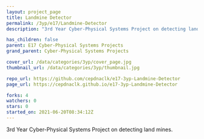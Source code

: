 ```yaml
---
layout: project_page
title: Landmine Detector
permalink: /3yp/e17/Landmine-Detector
description: "3rd Year Cyber-Physical Systems Project on detecting land mines."

has_children: false
parent: E17 Cyber-Physical Systems Projects
grand_parent: Cyber-Physical Systems Projects

cover_url: /data/categories/3yp/cover_page.jpg
thumbnail_url: /data/categories/3yp/thumbnail.jpg

repo_url: https://github.com/cepdnaclk/e17-3yp-Landmine-Detector
page_url: https://cepdnaclk.github.io/e17-3yp-Landmine-Detector

forks: 4
watchers: 0
stars: 0
started_on: 2021-06-20T08:34:12Z
---
```

3rd Year Cyber-Physical Systems Project on detecting land mines.

